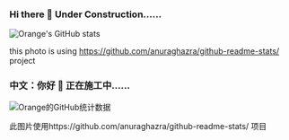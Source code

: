 ### Hi there 👋 Under Construction......

![Orange's GitHub stats](https://github-readme-stats.vercel.app/api?username=orangezsclite&show_icons=true&theme=synthwave)

this photo is using https://github.com/anuraghazra/github-readme-stats/ project


### 中文：你好 👋 正在施工中......

![Orange的GitHub统计数据](https://github-readme-stats.vercel.app/api?username=orangezsclite&show_icons=true&locale=cn&theme=synthwave)


此图片使用https://github.com/anuraghazra/github-readme-stats/ 项目


